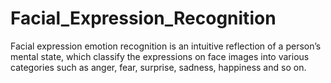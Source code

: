 # Facial_Expression_Recognition
Facial expression emotion recognition is an intuitive reflection of a person’s mental state, which classify the expressions on face images into various categories such as anger, fear, surprise, sadness, happiness and so on.
